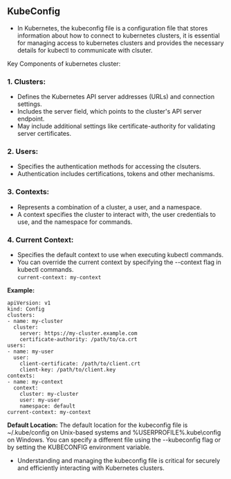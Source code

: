 ## KubeConfig

- In Kubernetes, the kubeconfig file is a configuration file that stores information about how to connect to kubernetes clusters, it is essential for managing access to kubernetes clusters and provides the necessary details for kubectl to communicate with clsuter.<br>

Key Components of kubernetes cluster:<br>

### 1. Clusters:

- Defines the Kubernetes API server addresses (URLs) and connection settings.
- Includes the server field, which points to the cluster's API server endpoint.
- May include additional settings like certificate-authority for validating server certificates.

### 2. Users:

- Specifies the authentication methods for accessing the clsuters.
- Authentication includes certifications, tokens and other mechanisms.

### 3. Contexts:

- Represents a combination of a cluster, a user, and a namespace.
- A context specifies the cluster to interact with, the user credentials to use, and the namespace for commands.

### 4. Current Context:

- Specifies the default context to use when executing kubectl commands.
- You can override the current context by specifying the --context flag in kubectl commands.<br>
  `current-context: my-context`

**Example:**<br>

```
apiVersion: v1
kind: Config
clusters:
- name: my-cluster
  cluster:
    server: https://my-cluster.example.com
    certificate-authority: /path/to/ca.crt
users:
- name: my-user
  user:
    client-certificate: /path/to/client.crt
    client-key: /path/to/client.key
contexts:
- name: my-context
  context:
    cluster: my-cluster
    user: my-user
    namespace: default
current-context: my-context

```

**Default Location:** The default location for the kubeconfig file is ~/.kube/config on Unix-based systems and %USERPROFILE%\.kube\config on Windows. You can specify a different file using the --kubeconfig flag or by setting the KUBECONFIG environment variable.

- Understanding and managing the kubeconfig file is critical for securely and efficiently interacting with Kubernetes clusters.
